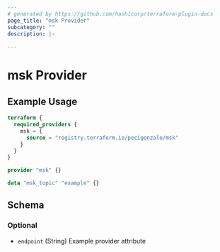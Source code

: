 ```yaml
---
# generated by https://github.com/hashicorp/terraform-plugin-docs
page_title: "msk Provider"
subcategory: ""
description: |-
  
---
```


# msk Provider



## Example Usage

```terraform
terraform {
  required_providers {
    msk = {
      source = "registry.terraform.io/pecigonzalo/msk"
    }
  }
}

provider "msk" {}

data "msk_topic" "example" {}
```

<!-- schema generated by tfplugindocs -->
## Schema

### Optional

- `endpoint` (String) Example provider attribute
